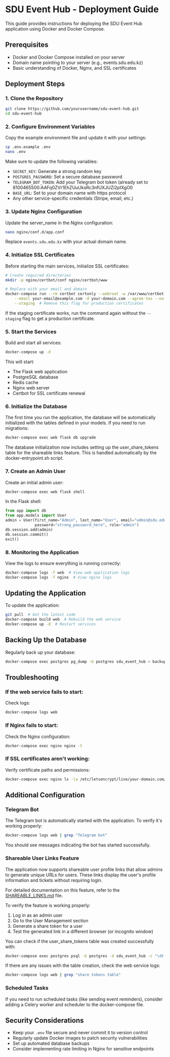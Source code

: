 # SDU Event Hub - Deployment Guide

This guide provides instructions for deploying the SDU Event Hub application using Docker and Docker Compose.

## Prerequisites

- Docker and Docker Compose installed on your server
- Domain name pointing to your server (e.g., events.sdu.edu.kz)
- Basic understanding of Docker, Nginx, and SSL certificates

## Deployment Steps

### 1. Clone the Repository

```bash
git clone https://github.com/yourusername/sdu-event-hub.git
cd sdu-event-hub
```

### 2. Configure Environment Variables

Copy the example environment file and update it with your settings:

```bash
cp .env.example .env
nano .env
```

Make sure to update the following variables:
- `SECRET_KEY`: Generate a strong random key
- `POSTGRES_PASSWORD`: Set a secure database password
- `TELEGRAM_BOT_TOKEN`: Add your Telegram bot token (already set to 8100465500:AAFq0ZVr1EhZUuUksRc3nfUXJUZi2pIXgOI)
- `BASE_URL`: Set to your domain name with https protocol
- Any other service-specific credentials (Stripe, email, etc.)

### 3. Update Nginx Configuration

Update the server_name in the Nginx configuration:

```bash
nano nginx/conf.d/app.conf
```

Replace `events.sdu.edu.kz` with your actual domain name.

### 4. Initialize SSL Certificates

Before starting the main services, initialize SSL certificates:

```bash
# Create required directories
mkdir -p nginx/certbot/conf nginx/certbot/www

# Replace with your email and domain
docker-compose run --rm certbot certonly --webroot -w /var/www/certbot \
    --email your-email@example.com -d your-domain.com --agree-tos --no-eff-email \
    --staging  # Remove this flag for production certificates
```

If the staging certificate works, run the command again without the `--staging` flag to get a production certificate.

### 5. Start the Services

Build and start all services:

```bash
docker-compose up -d
```

This will start:
- The Flask web application
- PostgreSQL database
- Redis cache
- Nginx web server
- Certbot for SSL certificate renewal

### 6. Initialize the Database

The first time you run the application, the database will be automatically initialized with the tables defined in your models. If you need to run migrations:

```bash
docker-compose exec web flask db upgrade
```

The database initialization now includes setting up the user_share_tokens table for the shareable links feature. This is handled automatically by the docker-entrypoint.sh script.

### 7. Create an Admin User

Create an initial admin user:

```bash
docker-compose exec web flask shell
```

In the Flask shell:

```python
from app import db
from app.models import User
admin = User(first_name="Admin", last_name="User", email="admin@sdu.edu.kz", 
             password="strong_password_here", role="admin")
db.session.add(admin)
db.session.commit()
exit()
```

### 8. Monitoring the Application

View the logs to ensure everything is running correctly:

```bash
docker-compose logs -f web  # View web application logs
docker-compose logs -f nginx  # View nginx logs
```

## Updating the Application

To update the application:

```bash
git pull  # Get the latest code
docker-compose build web  # Rebuild the web service
docker-compose up -d  # Restart services
```

## Backing Up the Database

Regularly back up your database:

```bash
docker-compose exec postgres pg_dump -U postgres sdu_event_hub > backup_$(date +%Y%m%d).sql
```

## Troubleshooting

### If the web service fails to start:

Check logs:
```bash
docker-compose logs web
```

### If Nginx fails to start:

Check the Nginx configuration:
```bash
docker-compose exec nginx nginx -t
```

### If SSL certificates aren't working:

Verify certificate paths and permissions:
```bash
docker-compose exec nginx ls -la /etc/letsencrypt/live/your-domain.com/
```

## Additional Configuration

### Telegram Bot

The Telegram bot is automatically started with the application. To verify it's working properly:

```bash
docker-compose logs web | grep "Telegram bot"
```

You should see messages indicating the bot has started successfully.

### Shareable User Links Feature

The application now supports shareable user profile links that allow admins to generate unique URLs for users. These links display the user's profile information and tickets without requiring login.

For detailed documentation on this feature, refer to the [SHAREABLE_LINKS.md](SHAREABLE_LINKS.md) file.

To verify the feature is working properly:

1. Log in as an admin user
2. Go to the User Management section
3. Generate a share token for a user
4. Test the generated link in a different browser (or incognito window)

You can check if the user_share_tokens table was created successfully with:

```bash
docker-compose exec postgres psql -U postgres -d sdu_event_hub -c "\dt user_share_tokens"
```

If there are any issues with the table creation, check the web service logs:

```bash
docker-compose logs web | grep "share tokens table"
```

### Scheduled Tasks

If you need to run scheduled tasks (like sending event reminders), consider adding a Celery worker and scheduler to the docker-compose file.

## Security Considerations

- Keep your `.env` file secure and never commit it to version control
- Regularly update Docker images to patch security vulnerabilities
- Set up automated database backups
- Consider implementing rate limiting in Nginx for sensitive endpoints